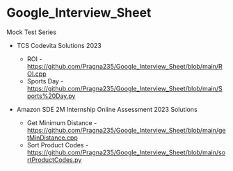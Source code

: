 # Google_Interview_Sheet
Mock Test Series

* TCS Codevita Solutions 2023
  * ROI - https://github.com/Pragna235/Google_Interview_Sheet/blob/main/ROI.cpp
  * Sports Day - https://github.com/Pragna235/Google_Interview_Sheet/blob/main/Sports%20Day.py

* Amazon SDE 2M Internship Online Assessment 2023 Solutions
  * Get Minimum Distance - https://github.com/Pragna235/Google_Interview_Sheet/blob/main/getMinDistance.cpp
  * Sort Product Codes - https://github.com/Pragna235/Google_Interview_Sheet/blob/main/sortProductCodes.py
